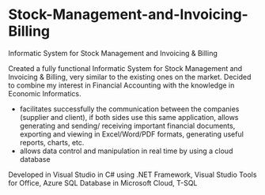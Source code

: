 # Stock-Management-and-Invoicing-Billing
Informatic System for Stock Management and Invoicing & Billing

  Created a fully functional Informatic System for Stock Management and Invoicing &
Billing, very similar to the existing ones on the market. Decided to combine my interest in
Financial Accounting with the knowledge in Economic Informatics.
  - facilitates successfully the communication between the companies (supplier and
client), if both sides use this same application, allows generating and sending/
receiving important financial documents, exporting and viewing in Excel/Word/PDF
formats, generating useful reports, charts, etc.
  - allows data control and manipulation in real time by using a cloud database
  
  Developed in Visual Studio in C# using .NET Framework, Visual Studio Tools for Office,
Azure SQL Database in Microsoft Cloud, T-SQL

